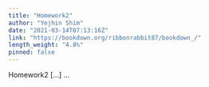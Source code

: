 ```yaml
---
title: "Homework2"
author: "Yejhin Shim"
date: "2021-03-14T07:13:16Z"
link: "https://bookdown.org/ribbonrabbit87/bookdown_/"
length_weight: "4.8%"
pinned: false
---
```


Homework2 [...]  ...
